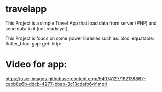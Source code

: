# travelapp

This Project is a simple Travel App that load data from server (PHP) and send data to it (not ready yet).

This Project is foucs on some power libraries such as:
 bloc:
 equatable:
 flutter_bloc:
 gap: 
 get:
 http:
 
 # Video for app:
 
https://user-images.githubusercontent.com/54074127/182136867-cabb8e6b-ddcb-4277-bbab-3c13cdafb64f.mp4


